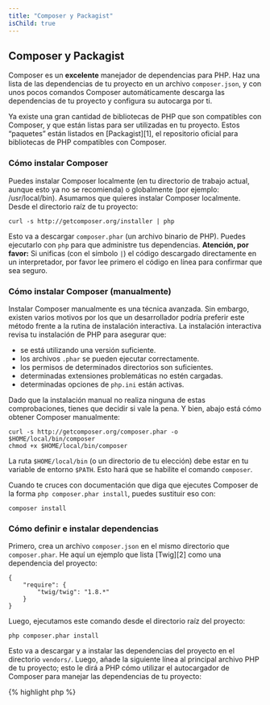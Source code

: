 ```yaml
---
title: "Composer y Packagist"
isChild: true
---
```

## Composer y Packagist

Composer es un **excelente** manejador de dependencias para PHP. Haz una lista de las dependencias
de tu proyecto en un archivo `composer.json`, y con unos pocos comandos Composer automáticamente
descarga las dependencias de tu proyecto y configura su autocarga por ti.

Ya existe una gran cantidad de bibliotecas de PHP que son compatibles con Composer, y que están
listas para ser utilizadas en tu proyecto. Estos “paquetes” están listados en [Packagist][1],
el repositorio oficial para bibliotecas de PHP compatibles con Composer.

### Cómo instalar Composer

Puedes instalar Composer localmente (en tu directorio de trabajo actual, aunque esto ya no se
recomienda) o globalmente (por ejemplo: /usr/local/bin). Asumamos que quieres instalar Composer
localmente. Desde el directorio raíz de tu proyecto:

    curl -s http://getcomposer.org/installer | php

Esto va a descargar `composer.phar` (un archivo binario de PHP). Puedes ejecutarlo con `php`
para que administre tus dependencias. **Atención, por favor:** Si unificas (con el símbolo `|`)
el código descargado directamente en un interpretador, por favor lee primero el código en línea
para confirmar que sea seguro.

### Cómo instalar Composer (manualmente)

Instalar Composer manualmente es una técnica avanzada. Sin embargo, existen varios motivos por
los que un desarrollador podría preferir este método frente a la rutina de instalación interactiva.
La instalación interactiva revisa tu instalación de PHP para asegurar que:

- se está utilizando una versión suficiente.
- los archivos `.phar` se pueden ejecutar correctamente.
- los permisos de determinados directorios son suficientes.
- determinadas extensiones problemáticas no estén cargadas.
- determinadas opciones de `php.ini` están activas.

Dado que la instalación manual no realiza ninguna de estas comprobaciones, tienes que decidir
si vale la pena. Y bien, abajo está cómo obtener Composer manualmente:

    curl -s http://getcomposer.org/composer.phar -o $HOME/local/bin/composer
    chmod +x $HOME/local/bin/composer

La ruta `$HOME/local/bin` (o un directorio de tu elección) debe estar en tu variable de entorno
`$PATH`. Esto hará que se habilite el comando `composer`.

Cuando te cruces con documentación que diga que ejecutes Composer de la forma `php composer.phar install`,
puedes sustituir eso con:

    composer install

### Cómo definir e instalar dependencias

Primero, crea un archivo `composer.json` en el mismo directorio que `composer.phar`. He aquí un ejemplo
que lista [Twig][2] como una dependencia del proyecto:

	{
	    "require": {
	        "twig/twig": "1.8.*"
	    }
	}

Luego, ejecutamos este comando desde el directorio raíz del proyecto:

    php composer.phar install

Esto va a descargar y a instalar las dependencias del proyecto en el directorio `vendors/`. Luego, añade
la siguiente línea al principal archivo PHP de tu proyecto; esto le dirá a PHP cómo utilizar el
autocargador de Composer para manejar las dependencias de tu proyecto:

{% highlight php %}
<?php
require 'vendor/autoload.php';
{% endhighlight %}

Ahora puedes utilizar las dependencias de tu proyecto, y se autocargarán por demanda.

* [Lee acerca de Composer][3].

[1]: http://packagist.org/
[2]: http://twig.sensiolabs.org
[3]: http://getcomposer.org/doc/00-intro.md